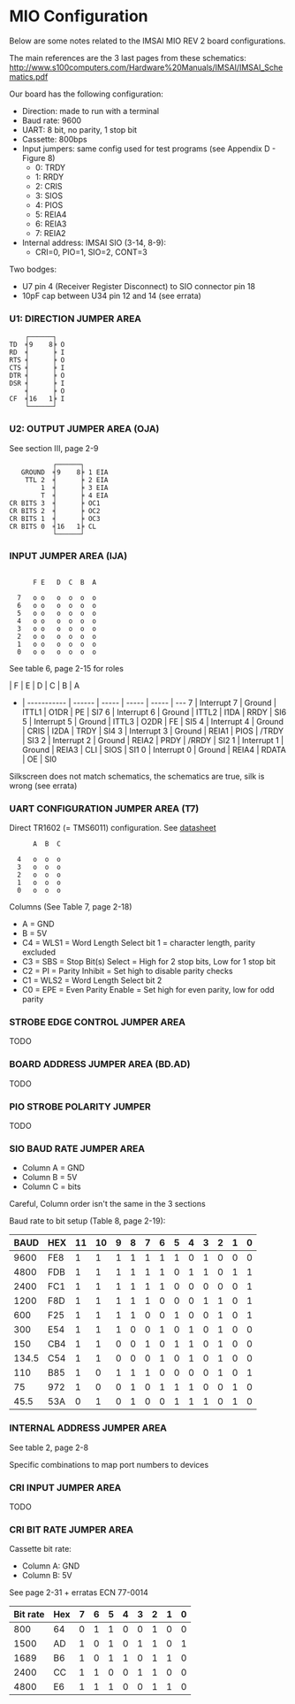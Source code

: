 
# MIO Configuration

Below are some notes related to the IMSAI MIO REV 2 board configurations.

The main references are the 3 last pages from these schematics:
http://www.s100computers.com/Hardware%20Manuals/IMSAI/IMSAI_Schematics.pdf

Our board has the following configuration:
* Direction: made to run with a terminal
* Baud rate: 9600
* UART: 8 bit, no parity, 1 stop bit
* Cassette: 800bps
* Input jumpers: same config used for test programs (see Appendix D - Figure 8)
  * 0: TRDY
  * 1: RRDY
  * 2: CRIS
  * 3: SIOS
  * 4: PIOS
  * 5: REIA4
  * 6: REIA3
  * 7: REIA2
* Internal address: IMSAI SIO (3-14, 8-9):
  * CRI=0, PIO=1, SIO=2, CONT=3

Two bodges:
* U7 pin 4 (Receiver Register Disconnect) to SIO connector pin 18
* 10pF cap between U34 pin 12 and 14 (see errata)

### U1: DIRECTION JUMPER AREA

```
    ┌──────┐
TD  ╡9    8╞ O
RD  ╡      ╞ I
RTS ╡      ╞ O
CTS ╡      ╞ I
DTR ╡      ╞ O
DSR ╡      ╞ I
    ╡      ╞ O
CF  ╡16   1╞ I
    └──────┘
```

### U2: OUTPUT JUMPER AREA (OJA)

See section III, page 2-9

```
           ┌──────┐
   GROUND  ╡9    8╞ 1 EIA
    TTL 2  ╡      ╞ 2 EIA
        1  ╡      ╞ 3 EIA
        T  ╡      ╞ 4 EIA
CR BITS 3  ╡      ╞ OC1
CR BITS 2  ╡      ╞ OC2
CR BITS 1  ╡      ╞ OC3
CR BITS 0  ╡16   1╞ CL
           └──────┘
```

### INPUT JUMPER AREA (IJA)

```

      F E   D  C  B  A

  7   o o   o  o  o  o
  6   o o   o  o  o  o
  5   o o   o  o  o  o
  4   o o   o  o  o  o
  3   o o   o  o  o  o
  2   o o   o  o  o  o
  1   o o   o  o  o  o
  0   o o   o  o  o  o
```

See table 6, page 2-15 for roles

  | F           | E      | D     | C     | B     | A
- | ----------- | ------ | ----- | ----- | ----- | ---
7 | Interrupt 7 | Ground | ITTL1 | O1DR  | PE    | SI7
6 | Interrupt 6 | Ground | ITTL2 | I1DA  | RRDY  | SI6
5 | Interrupt 5 | Ground | ITTL3 | O2DR  | FE    | SI5
4 | Interrupt 4 | Ground | CRIS  | I2DA  | TRDY  | SI4
3 | Interrupt 3 | Ground | REIA1 | PIOS  | /TRDY | SI3
2 | Interrupt 2 | Ground | REIA2 | PRDY  | /RRDY | SI2
1 | Interrupt 1 | Ground | REIA3 | CLI   | SIOS  | SI1
0 | Interrupt 0 | Ground | REIA4 | RDATA | OE    | SI0

Silkscreen does not match schematics, the schematics are true, silk is wrong (see errata)

### UART CONFIGURATION JUMPER AREA (T7)

Direct TR1602 (= TMS6011) configuration. See [datasheet](https://deramp.com/downloads/mfe_archive/050-Component%20Specifications/Western%20Digital/TR1602B%20UART.pdf)

```
      A  B  C

  4   o  o  o
  3   o  o  o
  2   o  o  o
  1   o  o  o
  0   o  o  o
```

Columns (See Table 7, page 2-18)
* A = GND
* B = 5V
* C4 = WLS1 = Word Length Select bit 1 = character length, parity excluded
* C3 = SBS = Stop Bit(s) Select = High for 2 stop bits, Low for 1 stop bit
* C2 = PI = Parity Inhibit = Set high to disable parity checks
* C1 = WLS2 = Word Length Select bit 2
* C0 = EPE = Even Parity Enable = Set high for even parity, low for odd parity

### STROBE EDGE CONTROL JUMPER AREA

TODO

### BOARD ADDRESS JUMPER AREA (BD.AD)

TODO

### PIO STROBE POLARITY JUMPER

TODO

### SIO BAUD RATE JUMPER AREA

* Column A = GND
* Column B = 5V
* Column C = bits

Careful, Column order isn't the same in the 3 sections

Baud rate to bit setup (Table 8, page 2-19):

 BAUD | HEX | 11| 10| 9 | 8 | 7 | 6 | 5 | 4 | 3 | 2 | 1 | 0
 ---- | --- | - | - | - | - | - | - | - | - | - | - | - | -
 9600 | FE8 | 1 | 1 | 1 | 1 | 1 | 1 | 1 | 0 | 1 | 0 | 0 | 0
 4800 | FDB | 1 | 1 | 1 | 1 | 1 | 1 | 0 | 1 | 1 | 0 | 1 | 1
 2400 | FC1 | 1 | 1 | 1 | 1 | 1 | 1 | 0 | 0 | 0 | 0 | 0 | 1
 1200 | F8D | 1 | 1 | 1 | 1 | 1 | 0 | 0 | 0 | 1 | 1 | 0 | 1
  600 | F25 | 1 | 1 | 1 | 1 | 0 | 0 | 1 | 0 | 0 | 1 | 0 | 1
  300 | E54 | 1 | 1 | 1 | 0 | 0 | 1 | 0 | 1 | 0 | 1 | 0 | 0
  150 | CB4 | 1 | 1 | 0 | 0 | 1 | 0 | 1 | 1 | 0 | 1 | 0 | 0
134.5 | C54 | 1 | 1 | 0 | 0 | 0 | 1 | 0 | 1 | 0 | 1 | 0 | 0
  110 | B85 | 1 | 0 | 1 | 1 | 1 | 0 | 0 | 0 | 0 | 1 | 0 | 1
   75 | 972 | 1 | 0 | 0 | 1 | 0 | 1 | 1 | 1 | 0 | 0 | 1 | 0
 45.5 | 53A | 0 | 1 | 0 | 1 | 0 | 0 | 1 | 1 | 1 | 0 | 1 | 0


### INTERNAL ADDRESS JUMPER AREA

See table 2, page 2-8

Specific combinations to map port numbers to devices

### CRI INPUT JUMPER AREA

TODO

### CRI BIT RATE JUMPER AREA

Cassette bit rate:

* Column A: GND
* Column B: 5V

See page 2-31 + erratas ECN 77-0014

Bit rate | Hex | 7 | 6 | 5 | 4 | 3 | 2 | 1 | 0
-------- | --- | - | - | - | - | - | - | - | -
800      | 64  | 0 | 1 | 1 | 0 | 0 | 1 | 0 | 0
1500     | AD  | 1 | 0 | 1 | 0 | 1 | 1 | 0 | 1
1689     | B6  | 1 | 0 | 1 | 1 | 0 | 1 | 1 | 0
2400     | CC  | 1 | 1 | 0 | 0 | 1 | 1 | 0 | 0
4800     | E6  | 1 | 1 | 1 | 0 | 0 | 1 | 1 | 0
